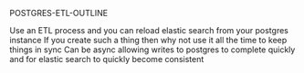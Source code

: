POSTGRES-ETL-OUTLINE

Use an ETL process and you can reload elastic search from your postgres instance
If you create such a thing then why not use it all the time to keep things in sync
Can be async allowing writes to postgres to complete quickly and for elastic search to quickly become consistent
